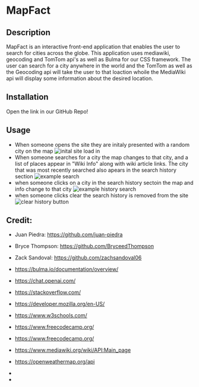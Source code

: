 # MapFact

## Description


MapFact is an interactive front-end application that enables the user to search for cities across the globe. This application uses mediawiki, geocoding and TomTom api's as well as Bulma for our CSS framework. The user can search for a city anywhere in the world and the TomTom as well as the Geocoding api will take the user to that loaction whoile the MediaWiki api will display some information about the desired location.

## Installation

Open the link in our GitHub Repo!

## Usage
- When someone opens the site they are initaly presented with a random city on the map
![inital site load in](./)
- When someone searches for a city the map changes to that city, and a list of places appear in "Wiki Info" along with wiki article links. The city that was most recently searched also apears in the search history section
![example search](./)
- when someone clicks on a city in the search history sectoin the map and info change to that city
![example history search](./)
- when someone clicks clear the search history is removed from the site
![clear history button](./)


## Credit:

- Juan Piedra:  https://github.com/juan-piedra

- Bryce Thompson: https://github.com/BryceedThompson

- Zack Sandoval: https://github.com/zachsandoval06

- https://bulma.io/documentation/overview/

- https://chat.openai.com/

- https://stackoverflow.com/

- https://developer.mozilla.org/en-US/

- https://www.w3schools.com/  

- https://www.freecodecamp.org/

- https://www.freecodecamp.org/

- https://www.mediawiki.org/wiki/API:Main_page

- https://openweathermap.org/api

- 

- 


